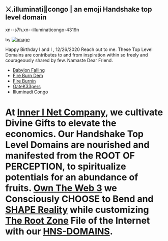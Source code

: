 ## ⚔.illuminati🙌congo | an emoji Handshake top level domain
xn--s7h.xn--illuminaticongo-4319n

by [![image](https://user-images.githubusercontent.com/37987346/101912317-96206680-3b8f-11eb-910e-d9d7e5015035.png)](http://shapereality.innerinetcompany.hns.to/)

Happy Birthday I and I , 12/26/2020
Reach out to me.
These Top Level Domains are contributes to and from inspiration within so freely and courageously shared by few. Namaste Dear Friend.

- [Babylon Falling](https://babylonfalling.hns.to/)
- [Fire Burn Dem](https://fireburndem.hns.to/) 
- [Fire Burnin](https://fireburnin.hns.to/)
- [GateK33pers](https://gatek33pers.hns.to/)
- [Illuminadi Congo](https://illuminadicongo.hns.to/)
# At [Inner I Net Company](http://dlink.innerinetcompany.hns.to/), we cultivate Divine Gifts to elevate the economics. Our Handshake Top Level Domains are nourished and manifested from the ROOT OF PERCEPTION, to spiritualize potentials for an abundance of fruits. [Own The Web 3](http://official.owntheweb3.hns.to/) we Consciously CHOOSE to Bend and [SHAPE Reality](http://innerinetcompany.shapereality.hns.to/) while customizing [The Root Zone](http://therootzone.hns.to/) File of the Internet with our [HNS-DOMAINS](http://home.hns-domains.hns.to/).





